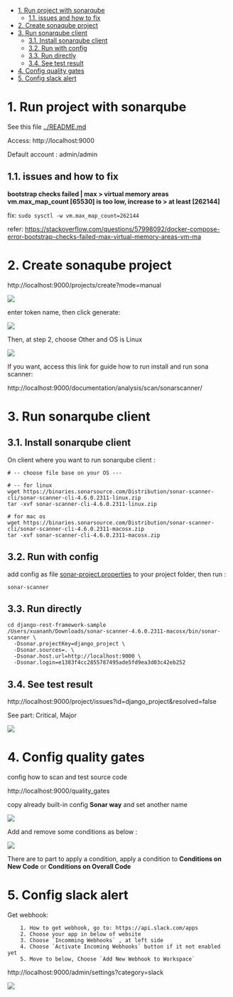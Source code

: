 - [1. Run project with sonarqube](#1-run-project-with-sonarqube)
  - [1.1. issues and how to fix](#11-issues-and-how-to-fix)
- [2. Create sonaqube project](#2-create-sonaqube-project)
- [3. Run sonarqube client](#3-run-sonarqube-client)
  - [3.1. Install sonarqube client](#31-install-sonarqube-client)
  - [3.2. Run with config](#32-run-with-config)
  - [3.3. Run directly](#33-run-directly)
  - [3.4. See test result](#34-see-test-result)
- [4. Config quality gates](#4-config-quality-gates)
- [5. Config slack alert](#5-config-slack-alert)


# 1. Run project with sonarqube

See this file [../README.md](../README.md)

Access: http://localhost:9000

Default account : admin/admin

## 1.1. issues and how to fix

**bootstrap checks failed | max > virtual memory areas vm.max_map_count [65530] is too low, increase to > at least [262144]**

fix: `sudo sysctl -w vm.max_map_count=262144`

refer: https://stackoverflow.com/questions/57998092/docker-compose-error-bootstrap-checks-failed-max-virtual-memory-areas-vm-ma



# 2. Create sonaqube project 

http://localhost:9000/projects/create?mode=manual

![](images/create-project.png)

enter token name, then click generate:

![](images/gen-token.png)

Then, at step 2, choose Other and OS is Linux

![](images/gen-token-2.png)

If you want, access this link for guide how to run install and run sona scanner:

http://localhost:9000/documentation/analysis/scan/sonarscanner/

# 3. Run sonarqube client

## 3.1. Install sonarqube client

On client where you want to run sonarqube client :

```shell
# -- choose file base on your OS ---

# -- for linux
wget https://binaries.sonarsource.com/Distribution/sonar-scanner-cli/sonar-scanner-cli-4.6.0.2311-linux.zip
tar -xvf sonar-scanner-cli-4.6.0.2311-linux.zip

# for mac os
wget https://binaries.sonarsource.com/Distribution/sonar-scanner-cli/sonar-scanner-cli-4.6.0.2311-macosx.zip
tar -xvf sonar-scanner-cli-4.6.0.2311-macosx.zip
```

## 3.2. Run with config

add config as file [sonar-project.properties](../sonar-project.properties) to your project folder, then run :

```shell
sonar-scanner
```

## 3.3. Run directly 

```shell
cd django-rest-framework-sample
/Users/xuananh/Downloads/sonar-scanner-4.6.0.2311-macosx/bin/sonar-scanner \
  -Dsonar.projectKey=django_project \
  -Dsonar.sources=. \   
  -Dsonar.host.url=http://localhost:9000 \
  -Dsonar.login=e1383f4cc2855787495ade5fd9ea3d03c42eb252
```

## 3.4. See test result

http://localhost:9000/project/issues?id=django_project&resolved=false

See part: Critical, Major

![](images/test-result.png)

# 4. Config quality gates

config how to scan and test source code

http://localhost:9000/quality_gates

copy already built-in config **Sonar way** and set another name 

![](images/config-quality-gate.png)

Add and remove some conditions as below :

![](images/config-quality-gate-1.png)

There are to part to apply a condition, apply a condition to **Conditions on New Code** or **Conditions on Overall Code**


# 5. Config slack alert

Get webhook:

        1. How to get webhook, go to: https://api.slack.com/apps
        2. Choose your app in below of website
        3. Choose `Incomming Webhooks` , at left side
        4. Choose `Activate Incoming Webhooks` button if it not enabled yet
        5. Move to below, Choose `Add New Webhook to Workspace`

http://localhost:9000/admin/settings?category=slack

![](images/slack-config.png)
